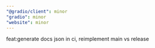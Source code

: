 ```yaml
---
"@gradio/client": minor
"gradio": minor
"website": minor
---
```


feat:generate docs json in ci, reimplement main vs release
